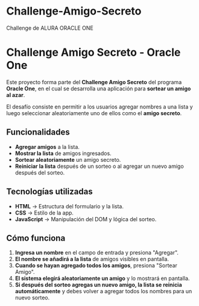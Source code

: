 # Challenge-Amigo-Secreto
Challenge de ALURA ORACLE ONE
# Challenge Amigo Secreto - Oracle One

Este proyecto forma parte del **Challenge Amigo Secreto** del programa **Oracle One**, en el cual se desarrolla una aplicación para **sortear un amigo al azar**. 

El desafío consiste en permitir a los usuarios agregar nombres a una lista y luego seleccionar aleatoriamente uno de ellos como el **amigo secreto**.

## Funcionalidades

- **Agregar amigos** a la lista.
- **Mostrar la lista** de amigos ingresados.
- **Sortear aleatoriamente** un amigo secreto.
- **Reiniciar la lista** después de un sorteo o al agregar un nuevo amigo después del sorteo.

## Tecnologías utilizadas

- **HTML** → Estructura del formulario y la lista.
- **CSS** → Estilo de la app.
- **JavaScript** → Manipulación del DOM y lógica del sorteo.

## Cómo funciona

1. **Ingresa un nombre** en el campo de entrada y presiona "Agregar".
2. **El nombre se añadirá a la lista** de amigos visibles en pantalla.
3. **Cuando se hayan agregado todos los amigos**, presiona "Sortear Amigo".
4. **El sistema elegirá aleatoriamente un amigo** y lo mostrará en pantalla.
5. **Si después del sorteo agregas un nuevo amigo, la lista se reinicia automáticamente** y debes volver a agregar todos los nombres para un nuevo sorteo.

